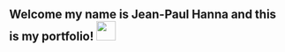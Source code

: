 ## Welcome my name is Jean-Paul Hanna and this is my portfolio! <img src="https://raw.githubusercontent.com/MartinHeinz/MartinHeinz/master/wave.gif" width="35px">






<!--
**Arnith86/Arnith86** is a ✨ _special_ ✨ repository because its `README.md` (this file) appears on your GitHub profile.

Here are some ideas to get you started:

- 🔭 I’m currently working on ...
- 🌱 I’m currently learning ...
- 👯 I’m looking to collaborate on ...
- 🤔 I’m looking for help with ...
- 💬 Ask me about ...
- 📫 How to reach me: ...
- 😄 Pronouns: ...
- ⚡ Fun fact: ...
-->
